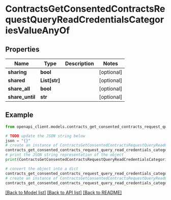 # ContractsGetConsentedContractsRequestQueryReadCredentialsCategoriesValueAnyOf


## Properties

Name | Type | Description | Notes
------------ | ------------- | ------------- | -------------
**sharing** | **bool** |  | [optional] 
**shared** | **List[str]** |  | [optional] 
**share_all** | **bool** |  | [optional] 
**share_until** | **str** |  | [optional] 

## Example

```python
from openapi_client.models.contracts_get_consented_contracts_request_query_read_credentials_categories_value_any_of import ContractsGetConsentedContractsRequestQueryReadCredentialsCategoriesValueAnyOf

# TODO update the JSON string below
json = "{}"
# create an instance of ContractsGetConsentedContractsRequestQueryReadCredentialsCategoriesValueAnyOf from a JSON string
contracts_get_consented_contracts_request_query_read_credentials_categories_value_any_of_instance = ContractsGetConsentedContractsRequestQueryReadCredentialsCategoriesValueAnyOf.from_json(json)
# print the JSON string representation of the object
print(ContractsGetConsentedContractsRequestQueryReadCredentialsCategoriesValueAnyOf.to_json())

# convert the object into a dict
contracts_get_consented_contracts_request_query_read_credentials_categories_value_any_of_dict = contracts_get_consented_contracts_request_query_read_credentials_categories_value_any_of_instance.to_dict()
# create an instance of ContractsGetConsentedContractsRequestQueryReadCredentialsCategoriesValueAnyOf from a dict
contracts_get_consented_contracts_request_query_read_credentials_categories_value_any_of_from_dict = ContractsGetConsentedContractsRequestQueryReadCredentialsCategoriesValueAnyOf.from_dict(contracts_get_consented_contracts_request_query_read_credentials_categories_value_any_of_dict)
```
[[Back to Model list]](../README.md#documentation-for-models) [[Back to API list]](../README.md#documentation-for-api-endpoints) [[Back to README]](../README.md)


